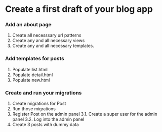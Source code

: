 # Create a first draft of your blog app

### Add an about page
1. Create all necesssary url patterns
2. Create any and all necessary views
3. Create any and all necessary templates.


### Add templates for posts
1. Populate list.html
2. Populate detail.html
3. Populate new.html

### Create and run your migrations
1. Create migrations for Post
2. Run those migrations
3. Register Post on the admin panel
3.1. Create a super user for the admin panel
3.2. Log into the admin panel
4. Create 3 posts with dummy data
